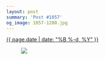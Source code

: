 ```yaml
---
layout: post
summary: 'Post #1057'
og_image: 1057-1280.jpg
---
```


<p>
 <time>
  <a href="/1057">
   {{ page.date | date: "%B %-d, %Y" }}
  </a>
 </time>
 <a href="/1057">
  <figure data-taken="12/9/2019">
   <img sizes="(min-width: 700px) 50vw, calc(100vw - 2rem)" src="{{ site.assets_url }}/1057-640.jpg" srcset="{{ site.assets_url }}/1057-320.jpg 320w, {{ site.assets_url }}/1057-640.jpg 640w, {{ site.assets_url }}/1057-960.jpg 960w, {{ site.assets_url }}/1057-1280.jpg 1280w"/>
  </figure>
 </a>
</p>
